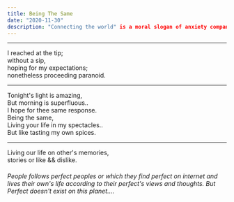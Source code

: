 ```yaml
---
title: Being The Same
date: "2020-11-30"
description: "Connecting the world" is a moral slogan of anxiety companies founders. 2020 is a Online year. This typo was written in mid September of 2019.
---
```


<hr>
I reached at the tip;
<br>
without a sip,
<br>
hoping for my expectations;
<br>
nonetheless proceeding paranoid.
<br>
<hr>

Tonight's light is amazing, 
<br>
But morning is superfluous..
<br>
I hope for thee same response.
<br>
Being the same,
<br>
Living your life in my spectacles..
<br>
But like tasting my own spices.
<br>
<hr>

Living our life on other's memories,
<br>
stories or like && dislike.


###### People follows perfect peoples or which they find perfect on internet and lives their own's life according to  their perfect's views and thoughts. But Perfect doesn't exist on this planet....
